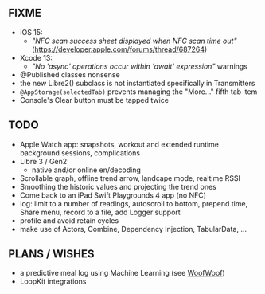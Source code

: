 FIXME
-----

* iOS 15:
  - *"NFC scan success sheet displayed when NFC scan time out"* (https://developer.apple.com/forums/thread/687264)
* Xcode 13:
  - *"No 'async' operations occur within 'await' expression"* warnings
* @Published classes nonsense
* the new Libre2() subclass is not instantiated specifically in Transmitters
* `@AppStorage(selectedTab)` prevents managing the "More..." fifth tab item
* Console's Clear button must be tapped twice


TODO
----

* Apple Watch app: snapshots, workout and extended runtime background sessions, complications
* Libre 3 / Gen2:
  - native and/or online en/decoding
* Scrollable graph, offline trend arrow, landcape mode, realtime RSSI
* Smoothing the historic values and projecting the trend ones
* Come back to an iPad Swift Playgrounds 4 app (no NFC)
* log: limit to a number of readings, autoscroll to bottom, prepend time, Share menu, record to a file, add Logger support
* profile and avoid retain cycles
* make use of Actors, Combine, Dependency Injection, TabularData, ...


PLANS / WISHES
---------------

* a predictive meal log using Machine Learning (see [WoofWoof](https://github.com/gshaviv/ninety-two))
* LoopKit integrations
